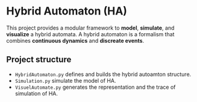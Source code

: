 # Hybrid Automaton (HA)

This project provides a modular framework to **model**, **simulate**, and **visualize** a hybrid automata. A hybrid automaton is a formalism that combines **continuous dynamics** and **discreate events**.

## Project structure
  -  `HybridAutomaton.py` defines and builds the hybrid autoamton structure.
  -  `Simulation.py` simulate the model of HA.
  -  `VisuelAutomate.py` generates the representation and the trace of simulation of HA.
